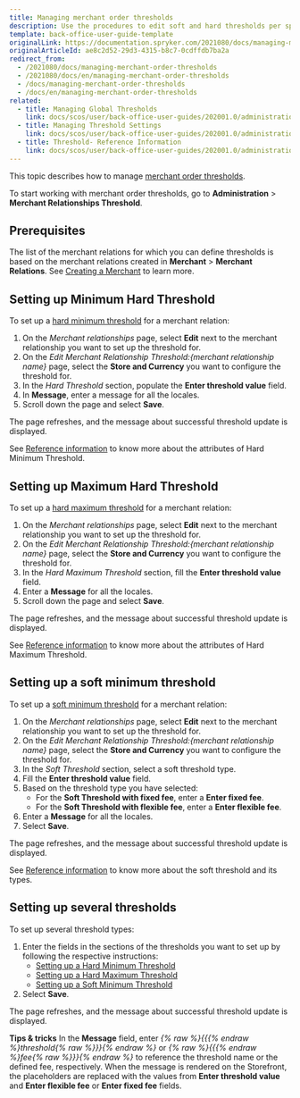 ```yaml
---
title: Managing merchant order thresholds
description: Use the procedures to edit soft and hard thresholds per specific merchant relationship in the Back Office.
template: back-office-user-guide-template
originalLink: https://documentation.spryker.com/2021080/docs/managing-merchant-order-thresholds
originalArticleId: ae8c2d52-29d3-4315-b8c7-0cdffdb7ba2a
redirect_from:
  - /2021080/docs/managing-merchant-order-thresholds
  - /2021080/docs/en/managing-merchant-order-thresholds
  - /docs/managing-merchant-order-thresholds
  - /docs/en/managing-merchant-order-thresholds
related:
  - title: Managing Global Thresholds
    link: docs/scos/user/back-office-user-guides/202001.0/administration/thresholds/managing-global-thresholds.html
  - title: Managing Threshold Settings
    link: docs/scos/user/back-office-user-guides/202001.0/administration/thresholds/managing-threshold-settings.html
  - title: Threshold- Reference Information
    link: docs/scos/user/back-office-user-guides/202001.0/administration/thresholds/references/threshold-reference-information.html
---
```


This topic describes how to manage [merchant order thresholds](/docs/scos/user/features/{{page.version}}/checkout-feature-overview/order-thresholds-overview.html#merchant-order-thresholds).

To start working with merchant order thresholds, go to **Administration** > **Merchant Relationships Threshold**.

## Prerequisites

The list of the merchant relations for which you can define thresholds is based on the merchant relations created in **Merchant** > **Merchant Relations**. See [Creating a Merchant](/docs/scos/user/back-office-user-guides/{{page.version}}/marketplace/merchants-and-merchant-relations/managing-merchants.html#creating-a-merchant) to learn more.

## Setting up Minimum Hard  Threshold

To set up a [hard minimum threshold](/docs/scos/user/features/{{page.version}}/checkout-feature-overview/order-thresholds-overview.html#hard-minimum-threshold) for a merchant relation:
1. On the *Merchant relationships* page, select **Edit** next to the merchant relationship you want to set up the threshold for.
2. On the *Edit Merchant Relationship Threshold:{merchant relationship name}* page, select the **Store and Currency** you want to configure the threshold for.
3. In the *Hard Threshold* section, populate the **Enter threshold value** field.
4. In **Message**, enter a message for all the locales.
5. Scroll down the page and select **Save**.

The page refreshes, and the message about successful threshold update is displayed.

See [Reference information](/docs/scos/user/back-office-user-guides/{{page.version}}/administration/thresholds/managing-global-thresholds.html#reference-information) to know more about the attributes of Hard Minimum Threshold.


## Setting up Maximum Hard  Threshold

To set up a [hard maximum threshold](/docs/scos/user/features/{{page.version}}/checkout-feature-overview/order-thresholds-overview.html#hard-maximum-threshold) for a merchant relation:

1. On the *Merchant relationships* page, select **Edit** next to the merchant relationship you want to set up the threshold for.
2. On the *Edit Merchant Relationship Threshold:{merchant relationship name}* page, select the **Store and Currency** you want to configure the threshold for.
3. In the *Hard Maximum Threshold* section, fill the **Enter threshold value** field.
4. Enter a **Message** for all the locales.
5. Scroll down the page and select **Save**.

The page refreshes, and the message about successful threshold update is displayed.

See [Reference information](/docs/scos/user/back-office-user-guides/{{page.version}}/administration/thresholds/managing-global-thresholds.html#reference-information) to know more about the attributes of Hard Maximum Threshold.

## Setting up a soft minimum threshold

To set up a [soft minimum threshold](/docs/scos/user/features/{{page.version}}/checkout-feature-overview/order-thresholds-overview.html#soft-minimum-threshold) for a merchant relation:
1. On the *Merchant relationships* page, select **Edit** next to the merchant relationship you want to set up the threshold for.
2.  On the *Edit Merchant Relationship Threshold:{merchant relationship name}* page, select the **Store and Currency** you want to configure the threshold for.
3. In the *Soft Threshold* section, select a soft threshold type.
4. Fill the **Enter threshold value** field.
5. Based on the threshold type you have selected:
   *  For the **Soft Threshold with fixed fee**, enter a **Enter fixed fee**.
    * For the **Soft Threshold with flexible fee**, enter a **Enter flexible fee**.
6. Enter a **Message** for all the locales.
7. Select **Save**.

The page refreshes, and the message about successful threshold update is displayed.

See [Reference information](/docs/scos/user/back-office-user-guides/{{page.version}}/administration/thresholds/managing-global-thresholds.html#reference-information) to know more about the soft threshold and its types.

## Setting up several thresholds

To set up several threshold types:
1. Enter the fields in the sections of the thresholds you want to set up by following the respective instructions:
    * [Setting up a Hard Minimum Threshold](#setting-up-a-hard-minimum-threshold)
    * [Setting up a Hard Maximum Threshold](#setting-up-a-hard-maximum-threshold)
    * [Setting up a Soft Minimum Threshold](#setting-up-a-soft-minimum-threshold)
2. Select **Save**.

The page refreshes, and the message about successful threshold update is displayed.

**Tips & tricks**
In the **Message** field, enter *{% raw %}{{{% endraw %}threshold{% raw %}}}{% endraw %}* or *{% raw %}{{{% endraw %}fee{% raw %}}}{% endraw %}* to reference the threshold name or the defined fee, respectively. When the message is rendered on the Storefront, the placeholders are replaced with the values from **Enter threshold value** and **Enter flexible fee** or **Enter fixed fee** fields.
